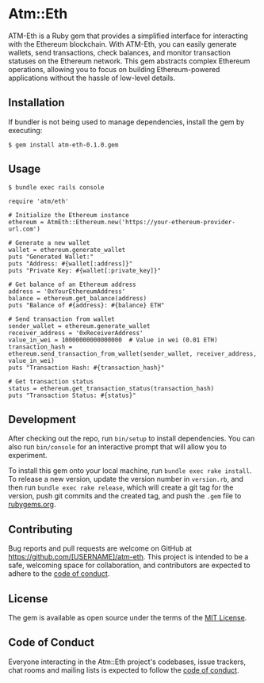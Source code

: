 # Atm::Eth

ATM-Eth is a Ruby gem that provides a simplified interface for interacting with the Ethereum blockchain. With ATM-Eth, you can easily generate wallets, send transactions, check balances, and monitor transaction statuses on the Ethereum network. This gem abstracts complex Ethereum operations, allowing you to focus on building Ethereum-powered applications without the hassle of low-level details.

## Installation
 
If bundler is not being used to manage dependencies, install the gem by executing:

    $ gem install atm-eth-0.1.0.gem

## Usage
    
    $ bundle exec rails console

    require 'atm/eth'

    # Initialize the Ethereum instance
    ethereum = AtmEth::Ethereum.new('https://your-ethereum-provider-url.com')

    # Generate a new wallet
    wallet = ethereum.generate_wallet
    puts "Generated Wallet:"
    puts "Address: #{wallet[:address]}"
    puts "Private Key: #{wallet[:private_key]}"

    # Get balance of an Ethereum address
    address = '0xYourEthereumAddress'
    balance = ethereum.get_balance(address)
    puts "Balance of #{address}: #{balance} ETH"

    # Send transaction from wallet
    sender_wallet = ethereum.generate_wallet
    receiver_address = '0xReceiverAddress'
    value_in_wei = 10000000000000000  # Value in wei (0.01 ETH)
    transaction_hash = ethereum.send_transaction_from_wallet(sender_wallet, receiver_address, value_in_wei)
    puts "Transaction Hash: #{transaction_hash}"

    # Get transaction status
    status = ethereum.get_transaction_status(transaction_hash)
    puts "Transaction Status: #{status}" 

## Development

After checking out the repo, run `bin/setup` to install dependencies. You can also run `bin/console` for an interactive prompt that will allow you to experiment.

To install this gem onto your local machine, run `bundle exec rake install`. To release a new version, update the version number in `version.rb`, and then run `bundle exec rake release`, which will create a git tag for the version, push git commits and the created tag, and push the `.gem` file to [rubygems.org](https://rubygems.org).

## Contributing

Bug reports and pull requests are welcome on GitHub at https://github.com/[USERNAME]/atm-eth. This project is intended to be a safe, welcoming space for collaboration, and contributors are expected to adhere to the [code of conduct](https://github.com/[USERNAME]/atm-eth/blob/master/CODE_OF_CONDUCT.md).

## License

The gem is available as open source under the terms of the [MIT License](https://opensource.org/licenses/MIT).

## Code of Conduct

Everyone interacting in the Atm::Eth project's codebases, issue trackers, chat rooms and mailing lists is expected to follow the [code of conduct](https://github.com/tominugen/atm-eth/blob/master/CODE_OF_CONDUCT.md).
